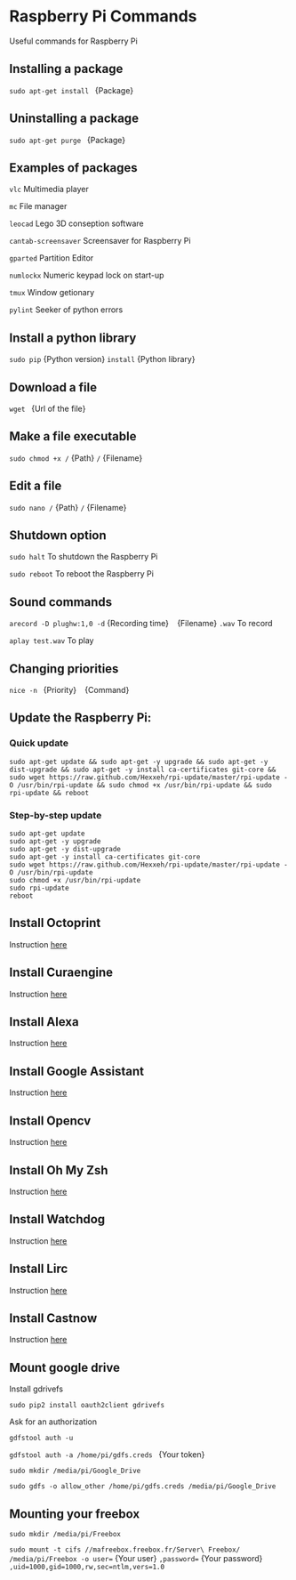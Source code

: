# Raspberry Pi Commands

Useful commands for Raspberry Pi

## Installing a package

`sudo apt-get install ` {Package}

## Uninstalling a package

`sudo apt-get purge ` {Package}

## Examples of packages

`vlc` Multimedia player

`mc` File manager

`leocad` Lego 3D conseption software

`cantab-screensaver` Screensaver for Raspberry Pi

`gparted` Partition Editor

`numlockx` Numeric keypad lock on start-up

`tmux` Window getionary

`pylint` Seeker of python errors

## Install a python library

`sudo pip` {Python version} ` install ` {Python library}

## Download a file

`wget ` {Url of the file}

## Make a file executable

`sudo chmod +x /` {Path} `/` {Filename}

## Edit a file

`sudo nano /` {Path} `/` {Filename}

## Shutdown option

`sudo halt` To shutdown the Raspberry Pi

`sudo reboot` To reboot the Raspberry Pi

## Sound commands

`arecord -D plughw:1,0 -d` {Recording time} ` ` {Filename} `.wav` To record

`aplay test.wav` To play

## Changing priorities

`nice -n ` {Priority} ` ` {Command}

## Update the Raspberry Pi:

### Quick update

`sudo apt-get update && sudo apt-get -y upgrade && sudo apt-get -y dist-upgrade && sudo apt-get -y install ca-certificates git-core && sudo wget https://raw.github.com/Hexxeh/rpi-update/master/rpi-update -O /usr/bin/rpi-update && sudo chmod +x /usr/bin/rpi-update && sudo rpi-update && reboot`

### Step-by-step update

```
sudo apt-get update
sudo apt-get -y upgrade
sudo apt-get -y dist-upgrade
sudo apt-get -y install ca-certificates git-core
sudo wget https://raw.github.com/Hexxeh/rpi-update/master/rpi-update -O /usr/bin/rpi-update
sudo chmod +x /usr/bin/rpi-update
sudo rpi-update
reboot
```

## Install Octoprint

Instruction [here](https://discourse.octoprint.org/t/setting-up-octoprint-on-a-raspberry-pi-running-raspbian/2337)

## Install Curaengine

Instruction [here](http://docs.octoprint.org/en/master/bundledplugins/cura.html)

## Install Alexa

Instruction [here](https://github.com/alexa-pi/AlexaPi)

## Install Google Assistant

Instruction [here](https://github.com/shivasiddharth/GassistPi)

## Install Opencv

Instruction [here](https://www.pyimagesearch.com/2018/09/26/install-opencv-4-on-your-raspberry-pi/)

## Install Oh My Zsh

Instruction [here](https://github.com/robbyrussell/oh-my-zsh)

## Install Watchdog

Instruction [here](https://www.domoticz.com/wiki/Setting_up_the_raspberry_pi_watchdog)

## Install Lirc

Instruction [here](https://www.instructables.com/id/Install-and-Configure-Linux-Infrared-Remote-Contro/)

## Install Castnow

Instruction [here](https://github.com/xat/castnow)

## Mount google drive

Install gdrivefs

`sudo pip2 install oauth2client gdrivefs`

Ask for an authorization

`gdfstool auth -u`

`gdfstool auth -a /home/pi/gdfs.creds ` {Your token}

`sudo mkdir /media/pi/Google_Drive`

`sudo gdfs -o allow_other /home/pi/gdfs.creds /media/pi/Google_Drive`

## Mounting your freebox

`sudo mkdir /media/pi/Freebox`

`sudo mount -t cifs //mafreebox.freebox.fr/Server\ Freebox/  /media/pi/Freebox -o user=` {Your user} `,password=` {Your password} `,uid=1000,gid=1000,rw,sec=ntlm,vers=1.0`
